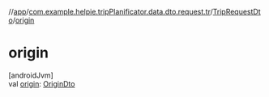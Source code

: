 //[app](../../../index.md)/[com.example.helpie.tripPlanificator.data.dto.request.tr](../index.md)/[TripRequestDto](index.md)/[origin](origin.md)

# origin

[androidJvm]\
val [origin](origin.md): [OriginDto](../-origin-dto/index.md)
